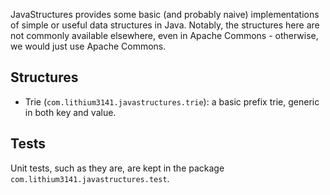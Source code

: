 JavaStructures provides some basic (and probably naive) implementations of simple
or useful data structures in Java. Notably, the structures here are not commonly
available elsewhere, even in Apache Commons - otherwise, we would just use Apache
Commons.

## Structures

* Trie (`com.lithium3141.javastructures.trie`): a basic prefix trie, generic in both key and value.

## Tests

Unit tests, such as they are, are kept in the package `com.lithium3141.javastructures.test`.
